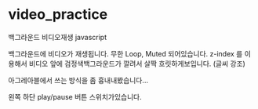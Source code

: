 # video_practice
백그라운드 비디오재생 javascript

백그라운드에 비디오가 재생됩니다.
무한 Loop, Muted 되어있습니다.
z-index 를 이용해서 비디오 앞에 검정색백그라운드가 깔려서 살짝 흐릿하게보입니다. (글씨 강조)

아그레아블에서 쓰는 방식을 좀 흉내내봤습니다...

왼쪽 하단 play/pause 버튼 스위치가있습니다.
